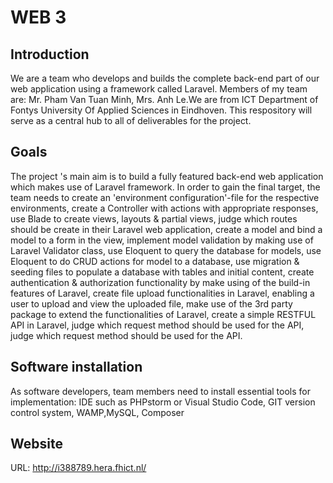 # WEB  3 

## Introduction 
We are a team who develops and builds the complete back-end part of our web application using a framework called Laravel. Members of my team are: Mr. Pham Van Tuan Minh, Mrs. Anh Le.We are from ICT Department of Fontys University Of Applied Sciences in Eindhoven. This respository will serve as a central hub to all of deliverables for the project.

## Goals
The project 's main aim is to build a fully featured back-end web application which makes use of Laravel framework. In order to gain the final target, the team needs to create an 'environment configuration'-file for the respective environments, create a Controller with actions with appropriate responses, use Blade to create views, layouts & partial views, judge which routes should be create in their Laravel web application, create a model and bind a model to a form in the view, implement model validation by making use of Laravel Validator class, use Eloquent to query the database for models, use Eloquent to do CRUD actions for model to a database, use migration & seeding files to populate a database with tables and initial content, create authentication & authorization functionality by make using of the build-in features of Laravel, create file upload functionalities in Laravel, enabling a user to upload and view the uploaded file, make use of the 3rd party package to extend the functionalities of Laravel, create a simple RESTFUL API in Laravel, judge which request method should be used for the API, judge which request method should be used for the API.  

## Software installation 
As software developers, team members need to install essential tools for implementation: IDE such as PHPstorm or Visual Studio Code, GIT version control system, WAMP,MySQL, Composer

## Website
URL: http://i388789.hera.fhict.nl/
